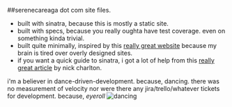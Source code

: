 ##serenecareaga dot com site files.

* built with sinatra, because this is mostly a static site.
* built with specs, because you really oughta have test coverage. even on something kinda trivial.
* built quite minimally, inspired by this [really great website](http://motherfuckingwebsite.com/) because my brain is tired over overly designed sites.
* if you want a quick guide to sinatra, i got a lot of help from this [really great article](https://nickcharlton.net/posts/structuring-sinatra-applications.html) by nick charlton.
 
i'm a believer in dance-driven-development. because, dancing.
there was no measurement of velocity nor were there any jira/trello/whatever tickets for development. because, *eyeroll*
![dancing](https://media.giphy.com/media/Uoyf084JYOblK/giphy.gif)

